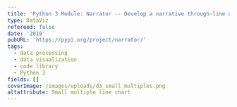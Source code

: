 ```yaml
---
title: 'Python 3 Module: Narrator -- Develop a narrative through-line of tweet data'
type: DataViz
refereed: false
date: '2019'
pubURL: 'https://pypi.org/project/narrator/'
tags:
  - data processing
  - data visualization
  - code library
  - Python 3
fields: []
coverImage: /images/uploads/d3_small_multiples.png
altattribute: Small multiple line chart
---
```

